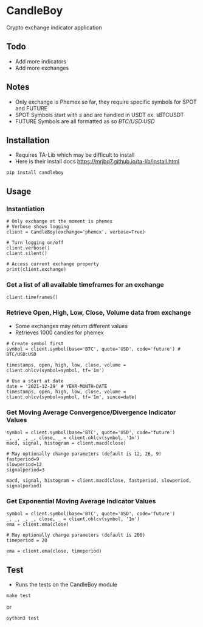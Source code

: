 # CandleBoy
Crypto exchange indicator application

## Todo
- Add more indicators
- Add more exchanges

## Notes
- Only exchange is Phemex so far, they require specific symbols for SPOT and FUTURE
- SPOT Symbols start with *s* and are handled in USDT ex. sBTCUSDT
- FUTURE Symbols are all formatted as so *BTC/USD:USD*

## Installation
- Requires TA-Lib which may be difficult to install
- Here is their install docs https://mrjbq7.github.io/ta-lib/install.html

```
pip install candleboy
```

## Usage
### Instantiation
```
# Only exchange at the moment is phemex
# Verbose shows logging
client = CandleBoy(exchange='phemex', verbose=True)

# Turn logging on/off
client.verbose()
client.silent()

# Access current exchange property
print(client.exchange)
```

### Get a list of all available timeframes for an exchange
```
client.timeframes()
```

### Retrieve Open, High, Low, Close, Volume data from exchange
- Some exchanges may return different values
- Retrieves 1000 candles for phemex
```
# Create symbol first
symbol = client.symbol(base='BTC', quote='USD', code='future') # BTC/USD:USD

timestamps, open, high, low, close, volume = client.ohlcv(symbol=symbol, tf='1m')

# Use a start at date
date = '2021-12-29' # YEAR-MONTH-DATE
timestamps, open, high, low, close, volume = client.ohlcv(symbol=symbol, tf='1m', since=date)
```

### Get Moving Average Convergence/Divergence Indicator Values
```
symbol = client.symbol(base='BTC', quote='USD', code='future')
_, _, _, _, close, _ = client.ohlcv(symbol, '1m')
macd, signal, histogram = client.macd(close)

# May optionally change parameters (default is 12, 26, 9)
fastperiod=9
slowperiod=12
signalperiod=3

macd, signal, histogram = client.macd(close, fastperiod, slowperiod, signalperiod)
```

### Get Exponential Moving Average Indicator Values
```
symbol = client.symbol(base='BTC', quote='USD', code='future')
_, _, _, _, close, _ = client.ohlcv(symbol, '1m')
ema = client.ema(close)

# May optionally change parameters (default is 200)
timeperiod = 20

ema = client.ema(close, timeperiod)
```

## Test

- Runs the tests on the CandleBoy module

```
make test
```

or

```
python3 test

